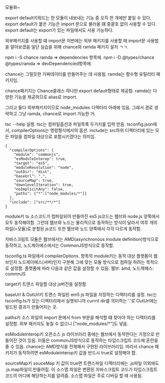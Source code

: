 모듈화~

export default키워드는 한 모듈이 내보내는 기능 중 오직 한 개에만 붙일 수 있다.
export default가 붙은 기능은 import 문으로 불러올 떄 중괄호 없이 사용할 수 있다.
export default는 export가 있는 파일애서도 사용 가능하다.

외부패키지를 사용할 떄 import문
이번에는 외부 패키지를 사용할 때 import문 사용법을 알아보겠음
일단 실습을 위해 chance와 ramda 패키지 설치 ㄱㄱ.

npm i -S chance ramda => dependencies 항목에.
npm i -D @types/chance @types/ramda => devDependencied항목에.

chance는 그럴듯한 가짜데이터를 만들어주는 데 사용됨.
ramda는 함수형 유틸리티 패키지임.

chance패키지는 Chance클래스 하나만 export default형태로 제공함.
ramda는 다양한 기능을 제공하므로 alias로 import.

그리고 둘다 외부패키지이므로 node_modules 디렉터리 아래에 있음. 그래서 경로 생략하고 그냥 ramda, chance로 import 가능한 거.

tsc --help 실행.
tsc는 컴파일옵션과 파일목록 두가지를 입력 받음.
tsconfig.json에서,
compilerOptions는 명령형식에서의 옵션.
include는 src하위 디렉터리에 있는 모든 파일을 컴파일 대상으로 포함시키겠다는 의미임.

```
{
  "compilerOptions": {
    "module": "commonjs",
    "esModuleInterop": true,
    "target": "es5",
    "moduleResolution": "node",
    "outDir": "dist",
    "baseUrl": ".",
    "sourceMap": true,
    "downlevelIteration": true,
    "noImplicitAny": false,
    "paths": {"*":["node_modules/*"]}
  },
  "include": ["src/**/*"]
}
```

module키
ts 소스코드가 컴파일되어 만들어진 es5 js코드는 웹브와 node.js 양쪽에서 모두 동작해야함. 그런데 웹브와 노드는 물리적으로 동작하는 방식이 달라서
여루 개의 파일(=모듈)로 분할된 js코드 또한 웹브와 노드 양쪽에서 각각 다르게 동작함.

자바스크림트 모듈은 웹브에서는 AMD(asynchronous module definition)방식으로 동작하고, 노드제이에스에서는 CommonJS방식으로 동작함.

tsconfig.ts 파일에서 compilerOptions. 항목의 module키는
동작 대상 플랫폼이 웹브인지 노드제이에스(서버)인지 구분해 그에 맞는 모듈 방식으로 컴파일 하려는 목적으로 설정함. 플랫폼에 따라 다음과 같은 값을 설정할 수 있음.
웹브: amd, 노드제예스: commnJS

target키
트랜스 파일할 대상 js버전을 설정함.

baseUrl & OutUrl키
트랜스 파일된 em5 js 파일을 저장하는 디렉터리를 설정.
tsc는 tsconfig.ts가 있는 디렉터리에서 실행되니까 currnt dir를 의미하는 '.'로 OutUrl에는 빌드된 결과가 만들어지는 곳.

paths키
소스 파일의 import 문에서 from 부분을 해석할 떄 찾아야 하는 디렉터리를 설정함. 외부 패키지도 놓칠 수 없으니 ["node_modules/*"]도 넣음.

esModuleInterop키
오픈소스 js 라이브러리 중에는 웹브에서 동작한다는 가정으로 만들어진 것이 있음. 이들은 commonJS방식으로 동작하는 타입스크립트 코드에 혼란을 줄 수 있음. chance는 AMD방식을 전제해서 구현된 라이브러리임. 따라서 chance 패키지가 동작하려면 esModuleInterop키 값을 반드시 true로 설정해야 함.

sourceMap키
souceMap 키 값이 true면 트랜스파일 디렉터리에는 .js파일 이외에도
.js.map파일이 만들어짐. 이 소스맵 파일은 변환된 자바스크립트 코드가 타입스크립트 코드의 어디에 해당하는지를 알려줌. 소스맵 파일은 주로 디버길 할 때 사용됨.
